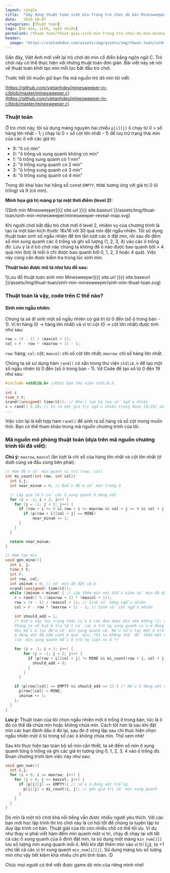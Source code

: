 ```yaml
---
layout: single
title:  "Xây dựng thuật toán sinh mìn trong trò chơi dò mìn Minesweeper viết bằng C"
date:   2016-10-07
categories: [Thuật toán]
tags: [Dò mìn, sinh, ngẫu nhiên]
permalink: /thuat-toan/thuat-giai-sinh-min-trong-tro-choi-do-min-minesweeper/
header:
  image: "https://vietanhdev.com/assets/img/assets/img/thuat-toan/sinh-min-minesweeper/minesweeper-terminal.png"
---
```


Gần đây, Việt Anh mới viết lại trò chơi dò mìn cổ điển bằng ngôn ngữ C. Trò chơi này có thể thực hiện với những thuật toán đơn giản. Bài viết này sẽ nói về thuật toán khởi tạo mìn mỗi lúc bắt đầu trò chơi.

Trước hết tôi muốn gửi bạn file mã nguồn trò dò mìn tôi viết:

[https://github.com/vietanhdev/minesweeper-in-c/blob/master/minesweeper.c](https://github.com/vietanhdev/minesweeper-in-c/blob/master/minesweeper.c)

### Thuật toán

Ở trò chơi này, tôi sử dụng mảng nguyên hai chiều `p[i][j]` (i chạy từ 0 > số hàng lớn nhất - 1; j chạy từ 0 > số cột lớn nhất - 1) để lưu trữ trạng thái mìn của các ô với các giá trị:

- 9: "ô có mìn"
- 0: "ô trống và xung quanh không có mìn"
- 1: "ô trống xung quanh có 1 mìn"
- 2: "ô trống xung quanh có 2 mìn"
- 3: "ô trống xung quanh có 3 mìn"
- 4: "ô trống xung quanh có 4 mìn"

Trong đó khai báo hai hằng số const `EMPTY`, `MINE` tương ứng với giá trị 0 (ô trống) và 9 (có mìn).

**Minh họa giá trị mảng p tại một thời điểm (level 2):**

![Sinh mìn Minesweeper]({{ site.url }}{{ site.baseurl }}/assets/img/thuat-toan/sinh-min-minesweeper/minesweeper-reveal-map.svg)

Khi người chơi bắt đầu trò chơi mới ở level 2, nhiệm vụ của chương trình là tạo ra một bàn kích thước 16x16 với 30 quả mìn đặt ngẫu nhiên. Tôi sử dụng thuật toán sinh số ngẫu nhiên để tìm lần lượt các ô đặt mìn, rồi sau đó đếm số mìn xung quanh các ô trống và ghi số lượng (1, 2, 3, 4) vào các ô trống đó. Lưu ý là ở trò chơi này chúng ta không để ô nào được bao quanh bởi > 4 quả mìn (tức là mỗi ô chỉ được bao quanh bởi 0, 1, 2, 3 hoặc 4 quả). Việc này cũng cần được kiểm tra trong lúc sinh mìn.

**Thuật toán được mô tả như lưu đồ sau:**

![Lưu đồ thuật toán sinh mìn Minesweeper]({{ site.url }}{{ site.baseurl }}/assets/img/thuat-toan/sinh-min-minesweeper/sinh-min-thuat-toan.svg)

### Thuật toán là vậy, code trên C thế nào?

#### Sinh mìn ngẫu nhiên:

Chúng ta sẽ đi sinh một số ngẫu nhiên có giá trị từ 0 đến (số ô trong bàn - 1). Vị trí hàng (0 -> hàng lớn nhất) và vị trí cột (0 -> cột lớn nhất) được tính như sau:

~~~c
row = (r - 1) / (maxcol + 1);
col = r - row * (maxrow + 1) - 1;
~~~

`row`: hàng; `col`: cột; `maxcol`: chỉ số cột lớn nhất; `maxrow`: chỉ số hàng lớn nhất.


Chúng ta sẽ sử dụng hàm `rand()` có sẵn trong thư viện `stdlib.h` để tạo một số ngẫu nhiên từ 0 đến (số ô trong bàn - 1). Vd Code để tạo số từ 0 đến 19 như sau:

~~~c
#include <stdlib.h> //Khai báo thư viện stdlib.h
...
int c
time_t t;
srand((unsigned) time(&t)); // Khởi tạo bộ tạo số ngẫu nhiên
c = rand() % 20; // In ra một giá trị ngẫu nhiên trong đoạn [0;19] và gán vào biến c
...
~~~

Việc còn lại là kết hợp hàm `rand()` để sinh ra số hàng và số cột mong muốn thôi. Bạn có thể tham khảo trong mã nguồn chương trình của tôi.

### Mã nguồn mô phỏng thuật toán (dựa trên mã nguồn chương trình tôi đã viết):

**Chú ý:** `maxrow`, `maxcol` lần lượt là chỉ số của hàng lớn nhất và cột lớn nhất (ở dưới cùng và đầu cùng bên phải).

~~~c
// Hàm đến số mìn quanh vị trí (row, col)
int mi_count(int row, int col){
  int i,j;
  int near_minum = 0; // Biến đếm số mìn trong ô

  // Lặp qua tất cả các ô xung quanh ô đang xét
  for (i = -1; i < 2; i++) {
    for (j = -1; j < 2; j++) {
      if (row + i >= 0 && row + i <= maxrow && col + j >= 0 && col + j <= maxcol){
        if (p[row + i][col + j] == MINE)
        	near_minum += 1;
      }
    }
  }

  return near_minum;
}

// Hàm tạo mìn
void gen_mine(){
  int i, j;
  time_t t;
  int r;
  int row, col;
  int iminum = 0; // số mìn đã đặt và b
  srand((unsigned) time(&t));
  while (iminum < minum) { // Lặp thêm mìn với điều kiện số mìn đã đặt < số mìn cần thiết
    r = rand() % ((maxrow + 1) * (maxcol + 1));
    row = (r - 1) / (maxcol + 1); // Sinh số hàng ngẫu nhiên
    col = r - row * (maxrow + 1) - 1; // Sinh số cột ngẫu nhiên

    int should_add = 1;
    /* Biến này lưu trạng thái của ô còn đưa được mìn vào không (1: có; 0: không).
    Chúng ta sẽ kiểm tra tất cả các ô trống xung quanh của ô đang xét.
    Với mỗi ô lại đếm số mìn xung quanh nó. Nếu tồn tại một ô trống ở xung quanh
    ô đang xét đã nằm cạnh 4 quả mìn, thì ta không thể để thêm một quả nữa cạnh nó.
    (số mìn xung quanh mỗi ô trống luôn <= 4 */

    for (i = -1; i < 2; i++) {
	    for (j = -1; j < 2; j++) {
	      if (p[row + i][col + j] != MINE && mi_count(row + i, col + j) > 3) {
	      	should_add = 0;
	      }
	    }
	  }

    if (p[row][col] == EMPTY && should_add == 1) { /* Nếu ô đang xét còn trống, và thỏa các điều kiện ở trên thì thực hiện đặt mìn */
      p[row][col] = MINE;
      iminum += 1;
    };
  }
}
~~~


**Lưu ý:** Thuật toán của tôi chọn ngẫu nhiên một ô trống ở trong bàn, tức là ô đó có thể đã chứa mìn hoặc không chứa mìn. Cách tốt hơn là sau khi đặt mìn các bạn đánh dấu ô đó lại, sau đó ở vòng lặp sau chỉ thực hiện chọn ngẫu nhiên một ô từ trong số các ô không chứa mìn. Thử xem nhé!

Sau khi thực hiện tạo toàn bộ số mìn cần thiết, ta sẽ đếm số mìn ở xung quanh từng ô trống và ghi các giá trị tương ứng 0, 1, 2, 3, 4 vào ô trống đó. Đoạn chương trình làm việc này như sau:

~~~c
void gen_num(){
  int i,j;
  for (i = 0; i <= maxrow; i++) {
    for (j = 0; j <= maxcol; j++) {
      if (p[i][j] == EMPTY){ // nếu ô đang xét trống
        p[i][j] = mi_count(i, j); // gán giá trị số mìn xung quanh
      }
    }
  }
}
~~~

Dò mìn là một trò chơi khá nổi tiếng vẫn được nhiều người yêu thích. Với các bạn mới học lập trình thì trò chơi này là cơ hội tốt để chúng ta luyện tập tư duy lập trình cơ bản. Thuật giải của tôi còn nhiều chỗ có thể tối ưu. Ví dụ như thay vì phải viết hàm đếm mìn quanh một vị trí, chạy đi chạy lại với tất cả các ô xung quanh của ô định đặt mìn, ta sử dụng một mảng `min_num[][]` lưu số lượng mìn xung quanh mỗi ô. Mỗi khi đặt thêm mìn vào vị trí (i,j), ta +1 cho tất cả các vị trí xung quanh `min_num[i][j]`. Sử dụng mảng lưu số lượng mìn như vậy tiết kiệm khá nhiều chi phí tính toán. :D

Chúc mọi người có thể viết được game dò mìn của riêng mình nhé!
